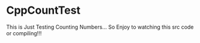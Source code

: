 # CppCountTest
This is Just Testing Counting Numbers... So Enjoy to watching this src code or compiling!!!
